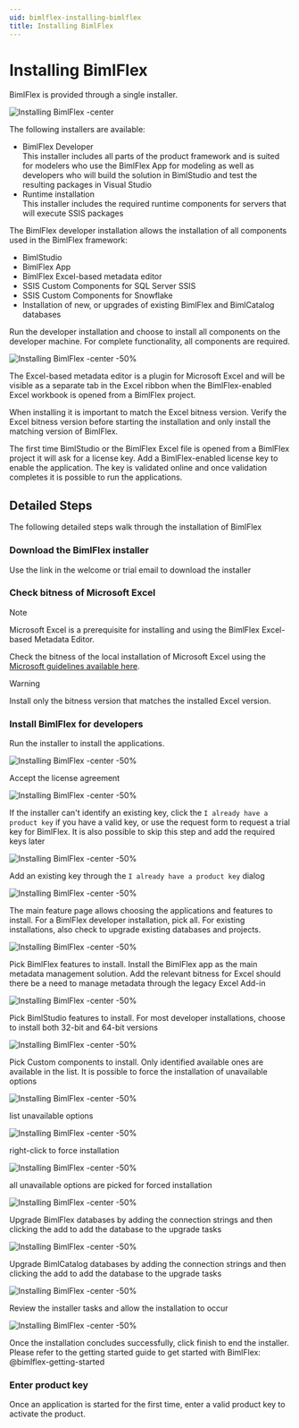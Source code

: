 ```yaml
---
uid: bimlflex-installing-bimlflex
title: Installing BimlFlex
---
```

# Installing BimlFlex

BimlFlex is provided through a single installer.

![Installing BimlFlex -center](https://www.youtube.com/watch?v=T0PvDwfYqWo?rel=0&autoplay=0 "Installing BimlFlex")

The following installers are available:

* BimlFlex Developer  
    This installer includes all parts of the product framework and is suited for modelers who use the BimlFlex App for modeling as well as developers who will build the solution in BimlStudio and test the resulting packages in Visual Studio
* Runtime installation  
    This installer includes the required runtime components for servers that will execute SSIS packages

The BimlFlex developer installation allows the installation of all components used in the BimlFlex framework:

* BimlStudio
* BimlFlex App
* BimlFlex Excel-based metadata editor
* SSIS Custom Components for SQL Server SSIS
* SSIS Custom Components for Snowflake
* Installation of new, or upgrades of existing BimlFlex and BimlCatalog databases

Run the developer installation and choose to install all components on the developer machine. For complete functionality, all components are required.

![Installing BimlFlex -center -50%](../user-guide/images/bimlflex-ss-v5-bimlflex-2019-installer-s4.png)

The Excel-based metadata editor is a plugin for Microsoft Excel and will be visible as a separate tab in the Excel ribbon when the BimlFlex-enabled Excel workbook is opened from a BimlFlex project.

When installing it is important to match the Excel bitness version. Verify the Excel bitness version before starting the installation and only install the matching version of BimlFlex.

The first time BimlStudio or the BimlFlex Excel file is opened from a BimlFlex project it will ask for a license key. Add a BimlFlex-enabled license key to enable the application. The key is validated online and once validation completes it is possible to run the applications.

## Detailed Steps

The following detailed steps walk through the installation of BimlFlex

### Download the BimlFlex installer

Use the link in the welcome or trial email to download the installer

### Check bitness of Microsoft Excel

> [!NOTE]
> Microsoft Excel is a prerequisite for installing and using the BimlFlex Excel-based Metadata Editor.

Check the bitness of the local installation of Microsoft Excel using the [Microsoft guidelines available here](https://support.office.com/en-us/article/About-Office-What-version-of-Office-am-I-using-932788B8-A3CE-44BF-BB09-E334518B8B19).

> [!WARNING]
> Install only the bitness version that matches the installed Excel version.

### Install BimlFlex for developers

Run the installer to install the applications.

![Installing BimlFlex -center -50%](../user-guide/images/bimlflex-ss-v5-bimlflex-2019-installer-s1.png)

Accept the license agreement

![Installing BimlFlex -center -50%](../user-guide/images/bimlflex-ss-v5-bimlflex-2019-installer-s2.png)

If the installer can't identify an existing key, click the `I already have a product key` if you have a valid key, or use the request form to request a trial key for BimlFlex. It is also possible to skip this step and add the required keys later

![Installing BimlFlex -center -50%](../user-guide/images/bimlflex-ss-v5-bimlflex-2019-installer-s3.png)

Add an existing key through the `I already have a product key` dialog

![Installing BimlFlex -center -50%](../user-guide/images/bimlflex-ss-v5-bimlflex-2019-installer-s4.png)

The main feature page allows choosing the applications and features to install. For a BimlFlex developer installation, pick all. For existing installations, also check to upgrade existing databases and projects.

![Installing BimlFlex -center -50%](../user-guide/images/bimlflex-ss-v5-bimlflex-2019-installer-s5.png)

Pick BimlFlex features to install. Install the BimlFlex app as the main metadata management solution. Add the relevant bitness for Excel should there be a need to manage metadata through the legacy Excel Add-in

![Installing BimlFlex -center -50%](../user-guide/images/bimlflex-ss-v5-bimlflex-2019-installer-s6.png)

Pick BimlStudio features to install. For most developer installations, choose to install both 32-bit and 64-bit versions

![Installing BimlFlex -center -50%](../user-guide/images/bimlflex-ss-v5-bimlflex-2019-installer-s7.png)

Pick Custom components to install. Only identified available ones are available in the list. It is possible to force the installation of unavailable options

![Installing BimlFlex -center -50%](../user-guide/images/bimlflex-ss-v5-bimlflex-2019-installer-s8.png)

list unavailable options

![Installing BimlFlex -center -50%](../user-guide/images/bimlflex-ss-v5-bimlflex-2019-installer-s9.png)

right-click to force installation

![Installing BimlFlex -center -50%](../user-guide/images/bimlflex-ss-v5-bimlflex-2019-installer-s10.png)

all unavailable options are picked for forced installation

![Installing BimlFlex -center -50%](../user-guide/images/bimlflex-ss-v5-bimlflex-2019-installer-s12.png)

Upgrade BimlFlex databases by adding the connection strings and then clicking the add to add the database to the upgrade tasks

![Installing BimlFlex -center -50%](../user-guide/images/bimlflex-ss-v5-bimlflex-2019-installer-s13.png)

Upgrade BimlCatalog databases by adding the connection strings and then clicking the add to add the database to the upgrade tasks

![Installing BimlFlex -center -50%](../user-guide/images/bimlflex-ss-v5-bimlflex-2019-installer-s14.png)

Review the installer tasks and allow the installation to occur

![Installing BimlFlex -center -50%](../user-guide/images/bimlflex-ss-v5-bimlflex-2019-installer-s15.png)

Once the installation concludes successfully, click finish to end the installer. Please refer to the getting started guide to get started with BimlFlex: @bimlflex-getting-started

### Enter product key

Once an application is started for the first time, enter a valid product key to activate the product.
